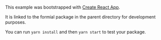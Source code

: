 This example was bootstrapped with [Create React App](https://github.com/facebook/create-react-app).

It is linked to the formial package in the parent directory for development purposes.

You can run `yarn install` and then `yarn start` to test your package.
